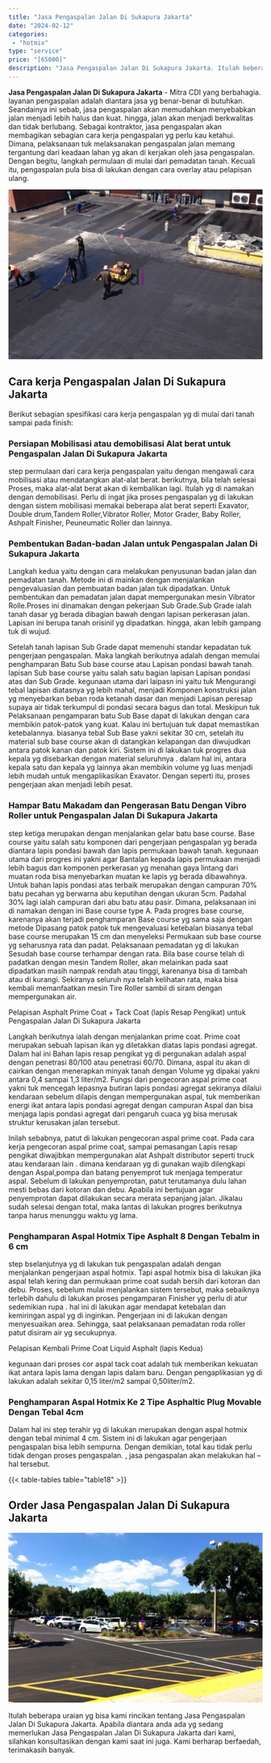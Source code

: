 ```yaml
---
title: "Jasa Pengaspalan Jalan Di Sukapura Jakarta"
date: "2024-02-12"
categories:
 - "hotmix"
type: "service"
price: "[65000]"
description: "Jasa Pengaspalan Jalan Di Sukapura Jakarta. Itulah beberapa uraian yg bisa kami rincikan tentang Jasa Pengaspalan Jalan Di Sukapura Jakarta. Apabila diantara..."
---
```


**Jasa Pengaspalan Jalan Di Sukapura Jakarta** - Mitra CDI yang berbahagia. layanan pengaspalan adalah diantara jasa yg benar-benar di butuhkan. Seandainya ini sebab, jasa pengaspalan akan memudahkan menyebabkan jalan menjadi lebih halus dan kuat. hingga, jalan akan menjadi berkwalitas dan tidak berlubang. Sebagai kontraktor, jasa pengaspalan akan membagikan sebagian cara kerja pengaspalan yg perlu kau ketahui. Dimana, pelaksanaan tuk melaksanakan pengaspalan jalan memang tergantung dari keadaan lahan yg akan di kerjakan oleh jasa pengaspalan. Dengan begitu, langkah permulaan di mulai dari pemadatan tanah. Kecuali itu, pengaspalan pula bisa di lakukan dengan cara overlay atau pelapisan ulang.

![Jasa Pengaspalan Jalan Di Sukapura Jakarta](/images/hotmix/jasa-hotmix-aspal-20.jpg)

## Cara kerja Pengaspalan Jalan Di Sukapura Jakarta

Berikut sebagian spesifikasi cara kerja pengaspalan yg di mulai dari tanah sampai pada finish:

### Persiapan Mobilisasi atau demobilisasi Alat berat untuk Pengaspalan Jalan Di Sukapura Jakarta

step permulaan dari cara kerja pengaspalan yaitu dengan mengawali cara mobilisasi atau mendatangkan alat-alat berat. berikutnya, bila telah selesai Proses, maka alat-alat berat akan di kembalikan lagi. Itulah yg di namakan dengan demobilisasi. Perlu di ingat jika proses pengaspalan yg di lakukan dengan sistem mobilisasi memakai beberapa alat berat seperti Exavator, Double drum,Tandem Roller,Vibrator Roller, Motor Grader, Baby Roller, Ashpalt Finisher, Peuneumatic Roller dan lainnya.

### Pembentukan Badan-badan Jalan untuk Pengaspalan Jalan Di Sukapura Jakarta

Langkah kedua yaitu dengan cara melakukan penyusunan badan jalan dan pemadatan tanah. Metode ini di mainkan dengan menjalankan pengevaluasian dan pembuatan badan jalan tuk dipadatkan. Untuk pembentukan dan pemadatan jalan dapat mempergunakan mesin Vibrator Rolle.Proses ini dinamakan dengan pekerjaan Sub Grade.Sub Grade ialah tanah dasar yg berada dibagian bawah dengan lapisan perkerasan jalan. Lapisan ini berupa tanah orisinil yg dipadatkan. hingga, akan lebih gampang tuk di wujud.

Setelah tanah lapisan Sub Grade dapat memenuhi standar kepadatan tuk pengerjaan pengaspalan. Maka langkah berikutnya adalah dengan memulai penghamparan Batu Sub base course atau Lapisan pondasi bawah tanah. lapisan Sub base course yaitu salah satu bagian lapisan Lapisan pondasi atas dan Sub Grade. kegunaan utama dari laipasn ini yaitu tuk Mengurangi tebal lapisan diatasnya yg lebih mahal, menjadi Komponen konstruksi jalan yg menyebarkan beban roda ketanah dasar dan menjadi Lapisan peresap supaya air tidak terkumpul di pondasi secara bagus dan total. Meskipun tuk Pelaksanaan pengamparan batu Sub Base dapat di lakukan dengan cara membikin patok-patok yang kuat. Kalau ini bertujuan tuk dapat memastikan ketebalannya. biasanya tebal Sub Base yakni sekitar 30 cm, setelah itu material sub base course akan di datangkan kelapangan dan diwujudkan antara patok kanan dan patok kiri. Sistem ini di lakukan tuk progres dua kepala yg disebarkan dengan material seluruhnya . dalam hal ini, antara kepala satu dan kepala yg lainnya akan membikin volume yg luas menjadi lebih mudah untuk mengaplikasikan Exavator. Dengan seperti itu, proses pengerjaan akan menjadi lebih pesat.

### Hampar Batu Makadam dan Pengerasan Batu Dengan Vibro Roller untuk Pengaspalan Jalan Di Sukapura Jakarta

step ketiga merupakan dengan menjalankan gelar batu base course. Base course yaitu salah satu komponen dari pengerjaan pengaspalan yg berada diantara lapis pondasi bawah dan lapis permukaan bawah tanah. kegunaan utama dari progres ini yakni agar Bantalan kepada lapis permukaan menjadi lebih bagus dan komponen perkerasan yg menahan gaya lintang dari muatan roda bisa menyebarkan muatan ke lapis yg berada dibawahnya. Untuk bahan lapis pondasi atas terbaik merupakan dengan campuran 70% batu pecahan yg berwarna abu keputihan dengan ukuran 5cm. Padahal 30% lagi ialah campuran dari abu batu atau pasir. Dimana, pelaksanaan ini di namakan dengan ini Base course type A. Pada progres base course, karenanya akan terjadi penghamparan Base course yg sama saja dengan metode Dipasang patok patok tuk mengevaluasi ketebalan biasanya tebal base course merupakan 15 cm dan menyeleksi Permukaan sub base course yg seharusnya rata dan padat. Pelaksanaan pemadatan yg di lakukan Sesudah base course terhampar dengan rata. Bila base course telah di padatkan dengan mesin Tandem Roller, akan melainkan pada saat dipadatkan masih nampak rendah atau tinggi, karenanya bisa di tambah atau di kurangi. Sekiranya seluruh nya telah kelihatan rata, maka bisa kembali memanfaatkan mesin Tire Roller sambil di siram dengan mempergunakan air.

Pelapisan Asphalt Prime Coat + Tack Coat (lapis Resap Pengikat) untuk Pengaspalan Jalan Di Sukapura Jakarta

Langkah berikutnya ialah dengan menjalankan prime coat. Prime coat merupakan sebuah lapisan ikan yg diletakkan diatas lapis pondasi agregat. Dalam hal ini Bahan lapis resap pengikat yg di pergunakan adalah aspal dengan penetrasi 80/100 atau penetrasi 60/70. Dimana, aspal itu akan di cairkan dengan menerapkan minyak tanah dengan Volume yg dipakai yakni antara 0,4 sampai 1,3 liter/m2. Fungsi dari pengecoran aspal prime coat yakni tuk mencegah lepasnya butiran lapis pondasi agregat sekiranya dilalui kendaraan sebelum dilapis dengan mempergunakan aspal, tuk memberikan energi ikat antara lapis pondasi agregat dengan campuran Aspal dan bisa menjaga lapis pondasi agregat dari pengaruh cuaca yg bisa merusak struktur kerusakan jalan tersebut.

Inilah sebabnya, patut di lakukan pengecoran aspal prime coat. Pada cara kerja pengecoran aspal prime coat, sampai pemasangan Lapis resap pengikat diwajibkan mempergunakan alat Ashpalt distributor seperti truck atau kendaraan lain . dimana kendaraan yg di gunakan wajib dilengkapi dengan Aspal,pompa dan batang penyemprot tuk menjaga temperatur aspal. Sebelum di lakukan penyemprotan, patut terutamanya dulu lahan mesti bebas dari kotoran dan debu. Apabila ini bertujuan agar penyemprotan dapat dilakukan secara merata sepanjang jalan. Jikalau sudah selesai dengan total, maka lantas di lakukan progres berikutnya tanpa harus menunggu waktu yg lama.

### Penghamparan Aspal Hotmix Tipe Asphalt 8 Dengan Tebalm in 6 cm

step bselanjutnya yg di lakukan tuk pengaspalan adalah dengan menjalankan pengerjaan aspal hotmix. Tapi aspal hotmix bisa di lakukan jika aspal telah kering dan permukaan prime coat sudah bersih dari kotoran dan debu. Proses, sebelum mulai menjalankan sistem tersebut, maka sebaiknya terlebih dahulu di lakukan proses pengamparan Finisher yg perlu di atur sedemikian rupa . hal ini di lakukan agar mendapat ketebalan dan kemiringan aspal yg di inginkan. Pengerjaan ini di lakukan dengan menyesuaikan area. Sehingga, saat pelaksanaan pemadatan roda roller patut disiram air yg secukupnya.

Pelapisan Kembali Prime Coat Liquid Asphalt (lapis Kedua)

kegunaan dari proses cor aspal tack coat adalah tuk memberikan kekuatan ikat antara lapis lama dengan lapis dalam baru. Dengan pengaplikasian yg di lakukan adalah sekitar 0,15 liter/m2 sampai 0,50liter/m2.

### Penghamparan Aspal Hotmix Ke 2 Tipe Asphaltic Plug Movable Dengan Tebal 4cm

Dalam hal ini step terahir yg di lakukan merupakan dengan aspal hotmix dengan tebal minimal 4 cm. Sistem ini di lakukan agar pengerjaan pengaspalan bisa lebih sempurna. Dengan demikian, total kau tidak perlu tidak dengan proses pengaspalan. , jasa pengaspalan akan melakukan hal – hal tersebut.

{{< table-tables table="table18" >}}

## Order Jasa Pengaspalan Jalan Di Sukapura Jakarta

![Jasa Pengaspalan Jalan Di Sukapura Jakarta](/images/hotmix/jasa-hotmix-aspal-29.jpg)

Itulah beberapa uraian yg bisa kami rincikan tentang Jasa Pengaspalan Jalan Di Sukapura Jakarta. Apabila diantara anda ada yg sedang memerlukan Jasa Pengaspalan Jalan Di Sukapura Jakarta dari kami, silahkan konsultasikan dengan kami saat ini juga. Kami berharap berfaedah, terimakasih banyak.
